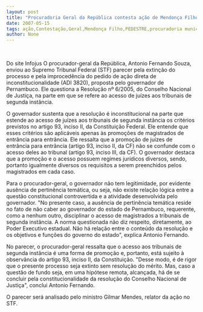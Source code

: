 ```yaml
---
layout: post
title: "Procuradoria Geral da República contesta ação de Mendonça Filho e pede no STF anulação de ADI"
date: 2007-05-15
tags: ação,Contestação,Geral,Mendonça Filho,PEDESTRE,procuradoria municipal
author: None
---
```


&nbsp;

Do site Infojus
O procurador-geral da Rep&uacute;blica, Antonio Fernando Souza, enviou ao Supremo Tribunal Federal (STF) parecer pela extin&ccedil;&atilde;o do processo e pela improced&ecirc;ncia do pedido de a&ccedil;&atilde;o direta de inconstitucionalidade (ADI 3820), proposta pelo governador de Pernambuco. Ele questiona a Resolu&ccedil;&atilde;o n&ordm; 6/2005, do Conselho Nacional de Justi&ccedil;a, na parte em que se refere ao acesso de ju&iacute;zes aos tribunais de segunda inst&acirc;ncia.

O governador sustenta que a resolu&ccedil;&atilde;o &eacute; inconstitucional na parte que estende ao acesso de ju&iacute;zes aos tribunais de segunda inst&acirc;ncia os crit&eacute;rios previstos no artigo 93, inciso II, da Constitui&ccedil;&atilde;o Federal. Ele entende que esses crit&eacute;rios s&atilde;o aplic&aacute;veis apenas &agrave;s promo&ccedil;&otilde;es de magistrados de entr&acirc;ncia para entr&acirc;ncia. Ele ressalta que a promo&ccedil;&atilde;o de ju&iacute;zes de entr&acirc;ncia para entr&acirc;ncia (artigo 93, inciso II, da CF) n&atilde;o se confunde com o acesso deles ao tribunal (artigo 93, inciso III, da CF). O governador destaca que a promo&ccedil;&atilde;o e o acesso possuem regimes jur&iacute;dicos diversos, sendo, portanto igualmente diversos os requisitos a serem preenchidos pelos magistrados em cada caso.

Para o procurador-geral, o governador n&atilde;o tem legitimidade, por evidente aus&ecirc;ncia de pertin&ecirc;ncia tem&aacute;tica, ou seja, n&atilde;o existe rela&ccedil;&atilde;o l&oacute;gica entre a quest&atilde;o constitucional controvertida e a atividade desenvolvida pelo governador. &quot;No presente caso, a aus&ecirc;ncia de pertin&ecirc;ncia tem&aacute;tica reside no fato de n&atilde;o caber ao governador do estado de Pernambuco, requerente, como a nenhum outro, disciplinar o acesso de magistrados a tribunais de segunda inst&acirc;ncia. A norma questionada n&atilde;o diz respeito, diretamente, ao Poder Executivo estadual. N&atilde;o h&aacute; rela&ccedil;&atilde;o entre o conte&uacute;do da resolu&ccedil;&atilde;o e os objetivos e fun&ccedil;&otilde;es do governo do estado&quot;, explica Antonio Fernando. 

No parecer, o procurador-geral ressalta que o acesso aos tribunais de segunda inst&acirc;ncia &eacute; uma forma de promo&ccedil;&atilde;o e, portanto, est&aacute; sujeito &agrave; observ&acirc;ncia do artigo 93, inciso II, da Constitui&ccedil;&atilde;o. &quot;Desse modo, &eacute; de rigor que o presente processo seja extinto sem resolu&ccedil;&atilde;o do m&eacute;rito. Mas, caso a quest&atilde;o de fundo seja, em uma hip&oacute;tese remota, alcan&ccedil;ada, h&aacute; de se concluir pela constitucionalidade da resolu&ccedil;&atilde;o do Conselho Nacional de Justi&ccedil;a&quot;, conclui Antonio Fernando.

O parecer ser&aacute; analisado pelo ministro Gilmar Mendes, relator da a&ccedil;&atilde;o no STF. 